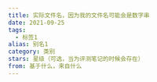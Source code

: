 ```yaml
---
title: 实际文件名，因为我的文件名可能会是数字串
date: 2021-09-25
tags:
  - 标签1
alias: 别名1
category: 类别
stars: 星级（可选，当为评测笔记的时候会存在）
from: 基于什么，来自什么
---
```

